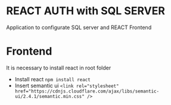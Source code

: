 # REACT AUTH with SQL SERVER

Application to configurate SQL server and REACT Frontend

# Frontend

It is necessary to install react in root folder

- Install react `npm install react`
- Insert semantic ui `<link rel="stylesheet" href="https://cdnjs.cloudflare.com/ajax/libs/semantic-ui/2.4.1/semantic.min.css" />`
